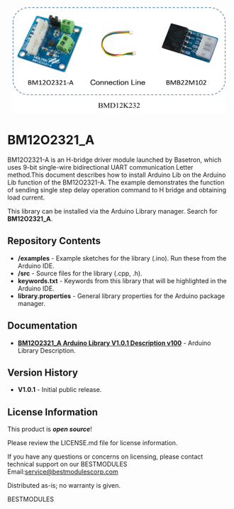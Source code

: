 <div align=center>
<img src="https://github.com/BestModules-Libraries/img/blob/main/BMD12K232_V1.0.png" width="480" height="240"> 
</div> 

BM12O2321_A
===========================================================

BM12O2321-A is an H-bridge driver module launched by Basetron, which uses 9-bit single-wire bidirectional UART communication Letter method.This document describes how to install Arduino Lib on the Arduino Lib function of the BM12O2321-A. The example demonstrates the function of sending single step delay operation command to H bridge and obtaining load current.

This library can be installed via the Arduino Library manager. Search for **BM12O2321_A**. 

Repository Contents
-------------------

* **/examples** - Example sketches for the library (.ino). Run these from the Arduino IDE. 
* **/src** - Source files for the library (.cpp, .h).
* **keywords.txt** - Keywords from this library that will be highlighted in the Arduino IDE. 
* **library.properties** - General library properties for the Arduino package manager. 

Documentation 
-------------------

* **[BM12O2321_A Arduino Library V1.0.1 Description v100]( https://www.bestmodulescorp.com/bm12o2321_a.html#tab-product2 )** - Arduino Library Description.

Version History  
-------------------

* **V1.0.1** - Initial public release.

License Information
-------------------

This product is _**open source**_! 

Please review the LICENSE.md file for license information. 

If you have any questions or concerns on licensing, please contact technical support on our BESTMODULES Email:service@bestmodulescorp.com

Distributed as-is; no warranty is given.

BESTMODULES
